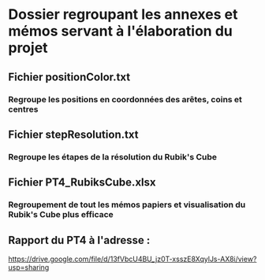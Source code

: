 # Dossier regroupant les annexes et mémos servant à l'élaboration du projet

## Fichier positionColor.txt
### Regroupe les positions en coordonnées des arêtes, coins et centres

## Fichier stepResolution.txt
### Regroupe les étapes de la résolution du Rubik's Cube

## Fichier PT4_RubiksCube.xlsx
### Regroupement de tout les mémos papiers et visualisation du Rubik's Cube plus efficace

## Rapport du PT4 à l'adresse :
https://drive.google.com/file/d/13fVbcU4BU_jz0T-xsszE8XqylJs-AX8i/view?usp=sharing
